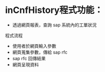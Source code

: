 # inCnfHistory程式功能：
* 透過網頁報表，查詢 sap 系統內的工單狀況

程式流程
* 使用者於網頁輸入參數
* 網頁蒐集參數，傳給 sap rfc 
* sap rfc 回傳結果
* 網頁呈現資料

